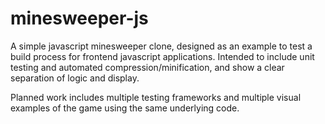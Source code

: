 # minesweeper-js
A simple javascript minesweeper clone, designed as an example to test a build process for frontend javascript applications. Intended to include unit testing and automated compression/minification, and show a clear separation of logic and display.

Planned work includes multiple testing frameworks and multiple visual examples of the game using the same underlying code.